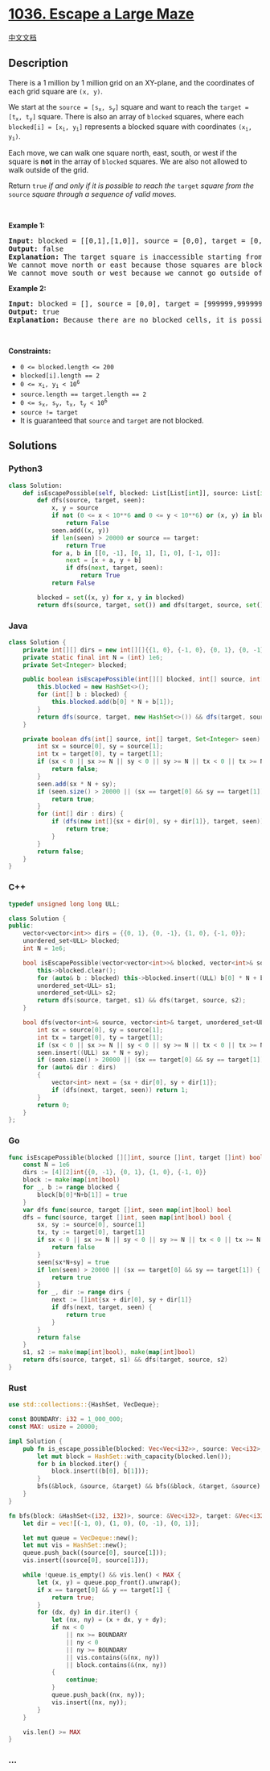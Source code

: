 # [1036. Escape a Large Maze](https://leetcode.com/problems/escape-a-large-maze)

[中文文档](/solution/1000-1099/1036.Escape%20a%20Large%20Maze/README.md)

## Description

<p>There is a 1 million by 1 million grid on an XY-plane, and the coordinates of each grid square are <code>(x, y)</code>.</p>

<p>We start at the <code>source = [s<sub>x</sub>, s<sub>y</sub>]</code> square and want to reach the <code>target = [t<sub>x</sub>, t<sub>y</sub>]</code> square. There is also an array of <code>blocked</code> squares, where each <code>blocked[i] = [x<sub>i</sub>, y<sub>i</sub>]</code> represents a blocked square with coordinates <code>(x<sub>i</sub>, y<sub>i</sub>)</code>.</p>

<p>Each move, we can walk one square north, east, south, or west if the square is <strong>not</strong> in the array of <code>blocked</code> squares. We are also not allowed to walk outside of the grid.</p>

<p>Return <code>true</code><em> if and only if it is possible to reach the </em><code>target</code><em> square from the </em><code>source</code><em> square through a sequence of valid moves</em>.</p>

<p>&nbsp;</p>
<p><strong>Example 1:</strong></p>

<pre>
<strong>Input:</strong> blocked = [[0,1],[1,0]], source = [0,0], target = [0,2]
<strong>Output:</strong> false
<strong>Explanation:</strong> The target square is inaccessible starting from the source square because we cannot move.
We cannot move north or east because those squares are blocked.
We cannot move south or west because we cannot go outside of the grid.
</pre>

<p><strong>Example 2:</strong></p>

<pre>
<strong>Input:</strong> blocked = [], source = [0,0], target = [999999,999999]
<strong>Output:</strong> true
<strong>Explanation:</strong> Because there are no blocked cells, it is possible to reach the target square.
</pre>

<p>&nbsp;</p>
<p><strong>Constraints:</strong></p>

<ul>
	<li><code>0 &lt;= blocked.length &lt;= 200</code></li>
	<li><code>blocked[i].length == 2</code></li>
	<li><code>0 &lt;= x<sub>i</sub>, y<sub>i</sub> &lt; 10<sup>6</sup></code></li>
	<li><code>source.length == target.length == 2</code></li>
	<li><code>0 &lt;= s<sub>x</sub>, s<sub>y</sub>, t<sub>x</sub>, t<sub>y</sub> &lt; 10<sup>6</sup></code></li>
	<li><code>source != target</code></li>
	<li>It is guaranteed that <code>source</code> and <code>target</code> are not blocked.</li>
</ul>

## Solutions

<!-- tabs:start -->

### **Python3**

```python
class Solution:
    def isEscapePossible(self, blocked: List[List[int]], source: List[int], target: List[int]) -> bool:
        def dfs(source, target, seen):
            x, y = source
            if not (0 <= x < 10**6 and 0 <= y < 10**6) or (x, y) in blocked or (x, y) in seen:
                return False
            seen.add((x, y))
            if len(seen) > 20000 or source == target:
                return True
            for a, b in [[0, -1], [0, 1], [1, 0], [-1, 0]]:
                next = [x + a, y + b]
                if dfs(next, target, seen):
                    return True
            return False

        blocked = set((x, y) for x, y in blocked)
        return dfs(source, target, set()) and dfs(target, source, set())
```

### **Java**

```java
class Solution {
    private int[][] dirs = new int[][]{{1, 0}, {-1, 0}, {0, 1}, {0, -1}};
    private static final int N = (int) 1e6;
    private Set<Integer> blocked;

    public boolean isEscapePossible(int[][] blocked, int[] source, int[] target) {
        this.blocked = new HashSet<>();
        for (int[] b : blocked) {
            this.blocked.add(b[0] * N + b[1]);
        }
        return dfs(source, target, new HashSet<>()) && dfs(target, source, new HashSet<>());
    }

    private boolean dfs(int[] source, int[] target, Set<Integer> seen) {
        int sx = source[0], sy = source[1];
        int tx = target[0], ty = target[1];
        if (sx < 0 || sx >= N || sy < 0 || sy >= N || tx < 0 || tx >= N || ty < 0 || ty >= N || blocked.contains(sx * N + sy) || seen.contains(sx * N + sy)) {
            return false;
        }
        seen.add(sx * N + sy);
        if (seen.size() > 20000 || (sx == target[0] && sy == target[1])) {
            return true;
        }
        for (int[] dir : dirs) {
            if (dfs(new int[]{sx + dir[0], sy + dir[1]}, target, seen)) {
                return true;
            }
        }
        return false;
    }
}
```

### **C++**

```cpp
typedef unsigned long long ULL;

class Solution {
public:
    vector<vector<int>> dirs = {{0, 1}, {0, -1}, {1, 0}, {-1, 0}};
    unordered_set<ULL> blocked;
    int N = 1e6;

    bool isEscapePossible(vector<vector<int>>& blocked, vector<int>& source, vector<int>& target) {
        this->blocked.clear();
        for (auto& b : blocked) this->blocked.insert((ULL) b[0] * N + b[1]);
        unordered_set<ULL> s1;
        unordered_set<ULL> s2;
        return dfs(source, target, s1) && dfs(target, source, s2);
    }

    bool dfs(vector<int>& source, vector<int>& target, unordered_set<ULL>& seen) {
        int sx = source[0], sy = source[1];
        int tx = target[0], ty = target[1];
        if (sx < 0 || sx >= N || sy < 0 || sy >= N || tx < 0 || tx >= N || ty < 0 || ty >= N || blocked.count((ULL) sx * N + sy) || seen.count((ULL) sx * N + sy)) return 0;
        seen.insert((ULL) sx * N + sy);
        if (seen.size() > 20000 || (sx == target[0] && sy == target[1])) return 1;
        for (auto& dir : dirs)
        {
            vector<int> next = {sx + dir[0], sy + dir[1]};
            if (dfs(next, target, seen)) return 1;
        }
        return 0;
    }
};
```

### **Go**

```go
func isEscapePossible(blocked [][]int, source []int, target []int) bool {
	const N = 1e6
	dirs := [4][2]int{{0, -1}, {0, 1}, {1, 0}, {-1, 0}}
	block := make(map[int]bool)
	for _, b := range blocked {
		block[b[0]*N+b[1]] = true
	}
	var dfs func(source, target []int, seen map[int]bool) bool
	dfs = func(source, target []int, seen map[int]bool) bool {
		sx, sy := source[0], source[1]
		tx, ty := target[0], target[1]
		if sx < 0 || sx >= N || sy < 0 || sy >= N || tx < 0 || tx >= N || ty < 0 || ty >= N || block[sx*N+sy] || seen[sx*N+sy] {
			return false
		}
		seen[sx*N+sy] = true
		if len(seen) > 20000 || (sx == target[0] && sy == target[1]) {
			return true
		}
		for _, dir := range dirs {
			next := []int{sx + dir[0], sy + dir[1]}
			if dfs(next, target, seen) {
				return true
			}
		}
		return false
	}
	s1, s2 := make(map[int]bool), make(map[int]bool)
	return dfs(source, target, s1) && dfs(target, source, s2)
}
```

### **Rust**

```rs
use std::collections::{HashSet, VecDeque};

const BOUNDARY: i32 = 1_000_000;
const MAX: usize = 20000;

impl Solution {
    pub fn is_escape_possible(blocked: Vec<Vec<i32>>, source: Vec<i32>, target: Vec<i32>) -> bool {
        let mut block = HashSet::with_capacity(blocked.len());
        for b in blocked.iter() {
            block.insert((b[0], b[1]));
        }
        bfs(&block, &source, &target) && bfs(&block, &target, &source)
    }
}

fn bfs(block: &HashSet<(i32, i32)>, source: &Vec<i32>, target: &Vec<i32>) -> bool {
    let dir = vec![(-1, 0), (1, 0), (0, -1), (0, 1)];

    let mut queue = VecDeque::new();
    let mut vis = HashSet::new();
    queue.push_back((source[0], source[1]));
    vis.insert((source[0], source[1]));

    while !queue.is_empty() && vis.len() < MAX {
        let (x, y) = queue.pop_front().unwrap();
        if x == target[0] && y == target[1] {
            return true;
        }
        for (dx, dy) in dir.iter() {
            let (nx, ny) = (x + dx, y + dy);
            if nx < 0
                || nx >= BOUNDARY
                || ny < 0
                || ny >= BOUNDARY
                || vis.contains(&(nx, ny))
                || block.contains(&(nx, ny))
            {
                continue;
            }
            queue.push_back((nx, ny));
            vis.insert((nx, ny));
        }
    }

    vis.len() >= MAX
}
```

### **...**

```

```

<!-- tabs:end -->

